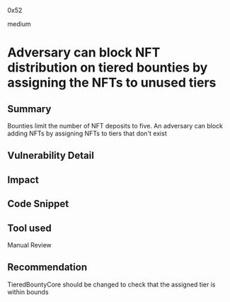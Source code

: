 0x52

medium

# Adversary can block NFT distribution on tiered bounties by assigning the NFTs to unused tiers

## Summary

Bounties limit the number of NFT deposits to five. An adversary can block adding NFTs by assigning NFTs to tiers that don't exist

## Vulnerability Detail

## Impact

## Code Snippet

## Tool used

Manual Review

## Recommendation

TieredBountyCore should be changed to check that the assigned tier is within bounds